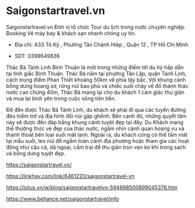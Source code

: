 # Saigonstartravel.vn

Saigonstartravel.vn Đơn vị tổ chức Tour du lịch trong nước chuyên nghiệp. Booking Vé máy bay & khách sạn nhanh chóng uy tín.

- Địa chỉ: A33 Tô Ký , Phường Tân Chánh Hiệp , Quận 12 , TP Hồ Chí Minh

- SDT: 0399649836

Thác Bà Tánh Linh Bình Thuận là một trong những điểm tới du hý hấp dẫn tại tỉnh giấc Bình Thuận. Thác Bà nằm tại phường Tân Lập, quận Tánh Linh, cách trọng điểm Phan Thiết khoảng 50km về phía tây bắc. Với khung cảnh bỗng dưng hoang sơ, rừng núi bao phủ và chiếc suối chảy về đổ thành thác nước cao chừng 40m, Thác Bà mang lại cho du khách 1 cảm giác thư giãn và mua lại bình yên trong cuộc sống tiên tiến.

Để đến được Thác Bà Tánh Linh, du khách sẽ phải đi qua các tuyến đường đèo hiểm trở và địa hình đồi núi gập ghềnh. Bên cạnh đó, những quyết tâm này sẽ được đền đáp bằng khung cảnh tuyệt đẹp tại đây. Du Khách mang thể thưởng thức vẻ đẹp của thác nước, ngắm nhìn cảnh quan hoang vu và thanh thoát bên loại suối mát lạnh. Ngoài ra, du khách cũng có thể tắm mát tại mẫu suối, leo núi để ngắm toàn cảnh địa phương hoặc tham gia các hoạt động như câu cá, dã ngoại, cắm trại để thu giãn trọn vẹn ko khí trong sạch và bỗng dưng tuyệt đẹp.

https://saigonstartravel.vn/
  
https://linkhay.com/link/6461220/saigonstartravel-vn

https://lotus.vn/w/blog/saigonstartravelvn-594898500899045376.htm

https://www.behance.net/saigonstartravel/info
